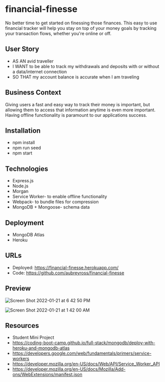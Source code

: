 # financial-finesse

No better time to get started on finessing those finances. This easy to use financial tracker will help you stay on top of your money goals by tracking your transaction flows, whether you're online or off. 

## User Story
* AS AN avid traveller
* I WANT to be able to track my withdrawals and deposits with or without a data/internet connection
* SO THAT my account balance is accurate when I am traveling

## Business Context
Giving users a fast and easy way to track their money is important, but allowing them to access that information anytime is even more important. Having offline functionality is paramount to our applications success.

## Installation
* npm install
* npm run seed 
* npm start 

## Technologies 
* Express.js
* Node.js
* Morgan
* Service Worker- to enable offline functionality
* Webpack- to bundle files for compression
* MongoDB + Mongoose- schema data

## Deployment
* MongoDB Atlas
* Heroku

## URLs
* Deployed: https://financial-finesse.herokuapp.com/
* Code: https://github.com/aubreyross/financial-finesse

## Preview
![Screen Shot 2022-01-21 at 6 42 50 PM](https://user-images.githubusercontent.com/87405979/150617812-dc09d50a-7129-4da8-b4ce-4e0b79df5225.png)

![Screen Shot 2022-01-21 at 1 42 00 AM](https://user-images.githubusercontent.com/87405979/150617823-4b616740-f020-4a6d-97de-95c075a590e1.png)


## Resources
* Student Mini Project
* https://coding-boot-camp.github.io/full-stack/mongodb/deploy-with-heroku-and-mongodb-atlas
* https://developers.google.com/web/fundamentals/primers/service-workers
* https://developer.mozilla.org/en-US/docs/Web/API/Service_Worker_API 
* https://developer.mozilla.org/en-US/docs/Mozilla/Add-ons/WebExtensions/manifest.json
